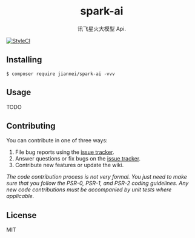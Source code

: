 <h1 align="center"> spark-ai </h1>

<p align="center"> 讯飞星火大模型 Api.</p>

[![StyleCI](https://github.styleci.io/repos/723286499/shield?branch=main&style=flat)](https://github.styleci.io/repos/723286499?branch=main&style=flat)

## Installing

```shell
$ composer require jiannei/spark-ai -vvv
```

## Usage

TODO

## Contributing

You can contribute in one of three ways:

1. File bug reports using the [issue tracker](https://github.com/jiannei/spark-ai/issues).
2. Answer questions or fix bugs on the [issue tracker](https://github.com/jiannei/spark-ai/issues).
3. Contribute new features or update the wiki.

_The code contribution process is not very formal. You just need to make sure that you follow the PSR-0, PSR-1, and PSR-2 coding guidelines. Any new code contributions must be accompanied by unit tests where applicable._

## License

MIT